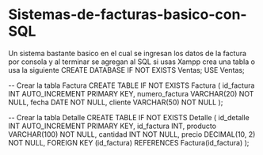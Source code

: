 # Sistemas-de-facturas-basico-con-SQL
Un sistema bastante basico en el cual se ingresan los datos de la factura por consola y al terminar se agregan al SQL
si usas Xampp crea una tabla o usa la siguiente
CREATE DATABASE IF NOT EXISTS Ventas;
USE Ventas;

-- Crear la tabla Factura
CREATE TABLE IF NOT EXISTS Factura (
    id_factura INT AUTO_INCREMENT PRIMARY KEY,
    numero_factura VARCHAR(20) NOT NULL,
    fecha DATE NOT NULL,
    cliente VARCHAR(50) NOT NULL
);

-- Crear la tabla Detalle
CREATE TABLE IF NOT EXISTS Detalle (
    id_detalle INT AUTO_INCREMENT PRIMARY KEY,
    id_factura INT,
    producto VARCHAR(100) NOT NULL,
    cantidad INT NOT NULL,
    precio DECIMAL(10, 2) NOT NULL,
    FOREIGN KEY (id_factura) REFERENCES Factura(id_factura)
);

